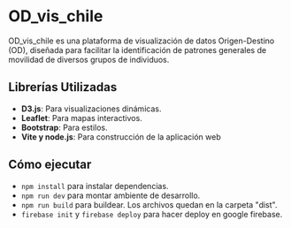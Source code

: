 # OD_vis_chile

OD_vis_chile es una plataforma de visualización de datos Origen-Destino (OD), diseñada para facilitar la identificación de patrones generales de movilidad de diversos grupos de individuos.

## Librerías Utilizadas

-   **D3.js**: Para visualizaciones dinámicas.
-   **Leaflet**: Para mapas interactivos.
-   **Bootstrap**: Para estilos.
-   **Vite y node.js**: Para construcción de la aplicación web

## Cómo ejecutar

-   `npm install` para instalar dependencias.
-   `npm run dev` para montar ambiente de desarrollo.
-   `npm run build` para buildear. Los archivos quedan en la carpeta "dist".
-   `firebase init` y `firebase deploy` para hacer deploy en google firebase.
